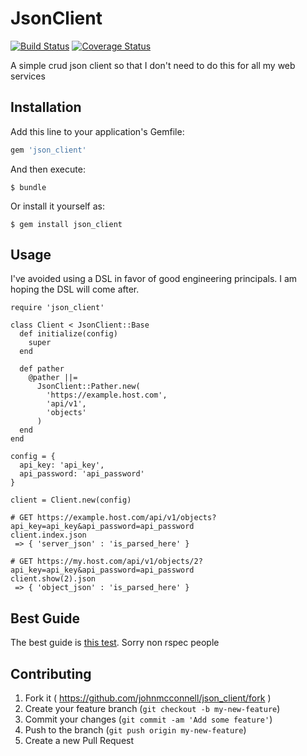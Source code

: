 # JsonClient
[![Build
Status](https://travis-ci.org/johnmcconnell/json_client.svg?branch=master)](https://travis-ci.org/johnmcconnell/json_client)
[![Coverage
Status](https://coveralls.io/repos/johnmcconnell/json_client/badge.png?branch=master)](https://coveralls.io/r/johnmcconnell/json_client?branch=master)

A simple crud json client so that I don't need to do this for
all my web services

## Installation

Add this line to your application's Gemfile:

```ruby
gem 'json_client'
```

And then execute:

    $ bundle

Or install it yourself as:

    $ gem install json_client

## Usage

I've avoided using a DSL in favor of good engineering principals. I am
hoping the DSL will come after.


```
require 'json_client'

class Client < JsonClient::Base
  def initialize(config)
    super
  end

  def pather
    @pather ||=
      JsonClient::Pather.new(
        'https://example.host.com',
        'api/v1',
        'objects'
      )
  end
end

config = {
  api_key: 'api_key',
  api_password: 'api_password'
}

client = Client.new(config)

# GET https://example.host.com/api/v1/objects?api_key=api_key&api_password=api_password
client.index.json
 => { 'server_json' : 'is_parsed_here' }

# GET https://my.host.com/api/v1/objects/2?api_key=api_key&api_password=api_password
client.show(2).json
 => { 'object_json' : 'is_parsed_here' }
```

## Best Guide

The best guide is [this
test](https://github.com/johnmcconnell/json_client/blob/master/spec/json_client/base_spec.rb).
Sorry non rspec people

## Contributing

1. Fork it ( https://github.com/johnmcconnell/json_client/fork )
2. Create your feature branch (`git checkout -b my-new-feature`)
3. Commit your changes (`git commit -am 'Add some feature'`)
4. Push to the branch (`git push origin my-new-feature`)
5. Create a new Pull Request
